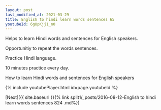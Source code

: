 ```yaml
---
layout: post
last_modified_at: 2021-03-29
title: English to hindi learn words sentences 65 
youtubeId: 6gUpKjj1_n0
---
```

 
 
Helps to learn Hindi words and sentences for English speakers.

Opportunitiy to repeat the words sentences. 

Practice Hindi language. 
 
10 minutes practice every day. 
 
How to learn Hindi words and sentences for English speakers 
 
{% include youtubePlayer.html id=page.youtubeId %}
 
 
[Next]({{ site.baseurl }}{% link  split1/_posts/2016-08-12-English to hindi learn words sentences 824 .md%})
 
